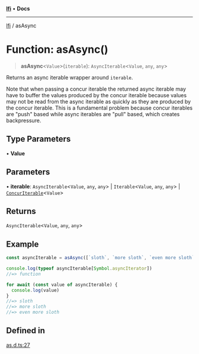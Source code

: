[**lfi**](../readme.md) • **Docs**

---

[lfi](../globals.md) / asAsync

# Function: asAsync()

> **asAsync**\<`Value`\>(`iterable`): `AsyncIterable`\<`Value`, `any`, `any`\>

Returns an async iterable wrapper around `iterable`.

Note that when passing a concur iterable the returned async iterable may have to
buffer the values produced by the concur iterable because values may not be read
from the async iterable as quickly as they are produced by the concur iterable.
This is a fundamental problem because concur iterables are "push" based while
async iterables are "pull" based, which creates backpressure.

## Type Parameters

• **Value**

## Parameters

• **iterable**: `AsyncIterable`\<`Value`, `any`, `any`\> \| `Iterable`\<`Value`,
`any`, `any`\> \|
[`ConcurIterable`](../type-aliases/ConcurIterable.md)\<`Value`\>

## Returns

`AsyncIterable`\<`Value`, `any`, `any`\>

## Example

```js
const asyncIterable = asAsync([`sloth`, `more sloth`, `even more sloth`])

console.log(typeof asyncIterable[Symbol.asyncIterator])
//=> function

for await (const value of asyncIterable) {
  console.log(value)
}
//=> sloth
//=> more sloth
//=> even more sloth
```

## Defined in

[as.d.ts:27](https://github.com/TomerAberbach/lfi/blob/dd796c78d3ff68ae7bf4a0272b3cbeca688438e7/src/operations/as.d.ts#L27)
